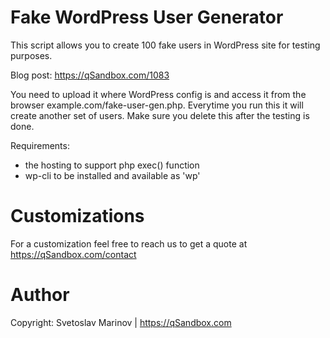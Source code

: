 # Fake WordPress User Generator
This script allows you to create 100 fake users in WordPress site for testing purposes.

Blog post: https://qSandbox.com/1083

You need to upload it where WordPress config is and access it from the browser example.com/fake-user-gen.php.
Everytime you run this it will create another set of users. Make sure you delete this after the testing is done.

Requirements:
- the hosting to support php exec() function
- wp-cli to be installed and available as 'wp'

# Customizations
For a customization feel free to reach us to get a quote at https://qSandbox.com/contact

# Author
Copyright: Svetoslav Marinov | https://qSandbox.com
